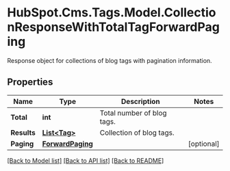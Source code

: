 # HubSpot.Cms.Tags.Model.CollectionResponseWithTotalTagForwardPaging
Response object for collections of blog tags with pagination information.

## Properties

Name | Type | Description | Notes
------------ | ------------- | ------------- | -------------
**Total** | **int** | Total number of blog tags. | 
**Results** | [**List&lt;Tag&gt;**](Tag.md) | Collection of blog tags. | 
**Paging** | [**ForwardPaging**](ForwardPaging.md) |  | [optional] 

[[Back to Model list]](../README.md#documentation-for-models) [[Back to API list]](../README.md#documentation-for-api-endpoints) [[Back to README]](../README.md)

